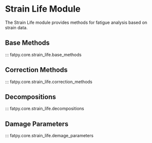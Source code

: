 # Strain Life Module

The Strain Life module provides methods for fatigue analysis based on strain data.

## Base Methods

::: fatpy.core.strain_life.base_methods

## Correction Methods

::: fatpy.core.strain_life.correction_methods

## Decompositions

::: fatpy.core.strain_life.decompositions

## Damage Parameters

::: fatpy.core.strain_life.demage_parameters

